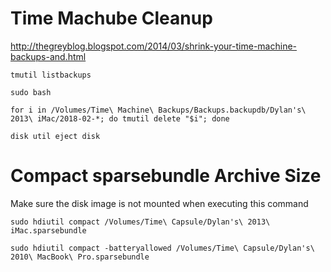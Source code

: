 # Time Machube Cleanup
http://thegreyblog.blogspot.com/2014/03/shrink-your-time-machine-backups-and.html

	tmutil listbackups

<!--break-->

	sudo bash

<!--break-->

	for i in /Volumes/Time\ Machine\ Backups/Backups.backupdb/Dylan's\ 2013\ iMac/2018-02-*; do tmutil delete "$i"; done

<!--break-->

	disk util eject disk

# Compact sparsebundle Archive Size
Make sure the disk image is not mounted when executing this command

	sudo hdiutil compact /Volumes/Time\ Capsule/Dylan's\ 2013\ iMac.sparsebundle

<!--break-->

	sudo hdiutil compact -batteryallowed /Volumes/Time\ Capsule/Dylan's\ 2010\ MacBook\ Pro.sparsebundle
